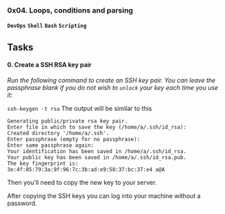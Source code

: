 ### **0x04. Loops, conditions and parsing**
**`DevOps`** **`Shell`** **`Bash`** **`Scripting`**

## Tasks
#### **0. Create a SSH RSA key pair**

*Run the following command to create an SSH key pair. You can leave the passphrase blank if you do not wish to `unlock` your key each time you use it:*

`ssh-keygen -t rsa`
The output will be similar to this

```
Generating public/private rsa key pair.
Enter file in which to save the key (/home/a/.ssh/id_rsa): 
Created directory '/home/a/.ssh'.
Enter passphrase (empty for no passphrase): 
Enter same passphrase again: 
Your identification has been saved in /home/a/.ssh/id_rsa.
Your public key has been saved in /home/a/.ssh/id_rsa.pub.
The key fingerprint is:
3e:4f:05:79:3a:9f:96:7c:3b:ad:e9:58:37:bc:37:e4 a@A
```
Then you'll need to copy the new key to your server.

After copying the SSH keys you can log into your machine without a password.


